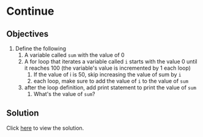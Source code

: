 # Continue

## Objectives

1. Define the following
   1. A variable called `sum` with the value of 0
   2. A for loop that iterates a variable called `i` starts with the value 0 until it reaches 100 (the variable's value is incremented by 1 each loop)
      1. If the value of i is 50, skip increasing the value of sum by `i`
      2. each loop, make sure to add the value of `i` to the value of `sum`
   3. after the loop definition, add print statement to print the value of `sum`
      1. What's the value of `sum`?

## Solution

Click [here](main.go) to view the solution.